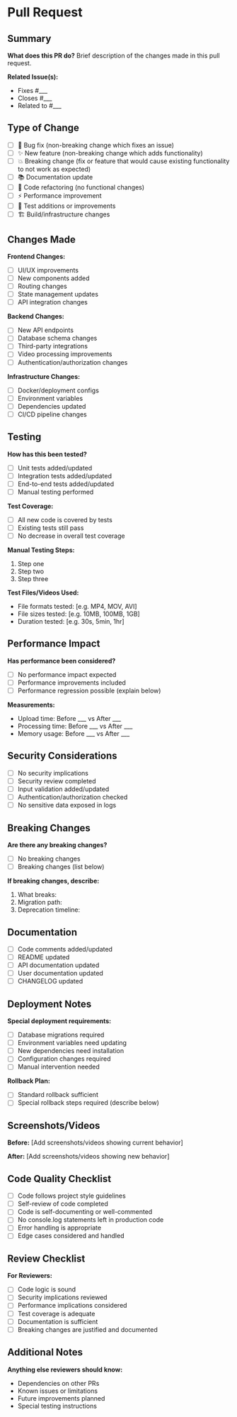 # Pull Request

## Summary
**What does this PR do?**
Brief description of the changes made in this pull request.

**Related Issue(s):**
- Fixes #___
- Closes #___
- Related to #___

## Type of Change
- [ ] 🐛 Bug fix (non-breaking change which fixes an issue)
- [ ] ✨ New feature (non-breaking change which adds functionality)
- [ ] 💥 Breaking change (fix or feature that would cause existing functionality to not work as expected)
- [ ] 📚 Documentation update
- [ ] 🔧 Code refactoring (no functional changes)
- [ ] ⚡ Performance improvement
- [ ] 🧪 Test additions or improvements
- [ ] 🏗️ Build/infrastructure changes

## Changes Made
**Frontend Changes:**
- [ ] UI/UX improvements
- [ ] New components added
- [ ] Routing changes
- [ ] State management updates
- [ ] API integration changes

**Backend Changes:**
- [ ] New API endpoints
- [ ] Database schema changes
- [ ] Third-party integrations
- [ ] Video processing improvements
- [ ] Authentication/authorization changes

**Infrastructure Changes:**
- [ ] Docker/deployment configs
- [ ] Environment variables
- [ ] Dependencies updated
- [ ] CI/CD pipeline changes

## Testing
**How has this been tested?**
- [ ] Unit tests added/updated
- [ ] Integration tests added/updated
- [ ] End-to-end tests added/updated
- [ ] Manual testing performed

**Test Coverage:**
- [ ] All new code is covered by tests
- [ ] Existing tests still pass
- [ ] No decrease in overall test coverage

**Manual Testing Steps:**
1. Step one
2. Step two
3. Step three

**Test Files/Videos Used:**
- File formats tested: [e.g. MP4, MOV, AVI]
- File sizes tested: [e.g. 10MB, 100MB, 1GB]
- Duration tested: [e.g. 30s, 5min, 1hr]

## Performance Impact
**Has performance been considered?**
- [ ] No performance impact expected
- [ ] Performance improvements included
- [ ] Performance regression possible (explain below)

**Measurements:**
- Upload time: Before ___ vs After ___
- Processing time: Before ___ vs After ___
- Memory usage: Before ___ vs After ___

## Security Considerations
- [ ] No security implications
- [ ] Security review completed
- [ ] Input validation added/updated
- [ ] Authentication/authorization checked
- [ ] No sensitive data exposed in logs

## Breaking Changes
**Are there any breaking changes?**
- [ ] No breaking changes
- [ ] Breaking changes (list below)

**If breaking changes, describe:**
1. What breaks:
2. Migration path:
3. Deprecation timeline:

## Documentation
- [ ] Code comments added/updated
- [ ] README updated
- [ ] API documentation updated
- [ ] User documentation updated
- [ ] CHANGELOG updated

## Deployment Notes
**Special deployment requirements:**
- [ ] Database migrations required
- [ ] Environment variables need updating
- [ ] New dependencies need installation
- [ ] Configuration changes required
- [ ] Manual intervention needed

**Rollback Plan:**
- [ ] Standard rollback sufficient
- [ ] Special rollback steps required (describe below)

## Screenshots/Videos
**Before:**
[Add screenshots/videos showing current behavior]

**After:**
[Add screenshots/videos showing new behavior]

## Code Quality Checklist
- [ ] Code follows project style guidelines
- [ ] Self-review of code completed
- [ ] Code is self-documenting or well-commented
- [ ] No console.log statements left in production code
- [ ] Error handling is appropriate
- [ ] Edge cases considered and handled

## Review Checklist
**For Reviewers:**
- [ ] Code logic is sound
- [ ] Security implications reviewed
- [ ] Performance implications considered
- [ ] Test coverage is adequate
- [ ] Documentation is sufficient
- [ ] Breaking changes are justified and documented

## Additional Notes
**Anything else reviewers should know:**
- Dependencies on other PRs
- Known issues or limitations
- Future improvements planned
- Special testing instructions